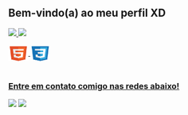## Bem-vindo(a) ao meu perfil XD

 <div>
   <a href="https://github.com/viton0">
   <img height="180em" src="https://github-readme-stats.vercel.app/api?username=viton0&show_icons=true&theme=tokyonight&include_all_commits=true&count_private=true"/>
   <img height="180em" src="https://github-readme-stats.vercel.app/api/top-langs/?username=viton0&layout=compact&langs_count=6&theme=tokyonight"/>
</div>
    
<div style="display: inline_block"><br>
  <!-- <img align="center" alt="Js" height="30" width="40" src="https://raw.githubusercontent.com/devicons/devicon/master/icons/javascript/javascript-plain.svg"> -->
  <img align="center" alt="HTML" height="30" width="40" src="https://raw.githubusercontent.com/devicons/devicon/master/icons/html5/html5-original.svg">
  <img align="center" alt="CSS" height="30" width="40" src="https://raw.githubusercontent.com/devicons/devicon/master/icons/css3/css3-original.svg">
</div>
 
<br>
 
### Entre em contato comigo nas redes abaixo!
 
<div> 
  <a href="https://www.instagram.com/viton203/" target="_blank"><img src="https://img.shields.io/badge/-Instagram-%23E4405F?style=for-the-badge&logo=instagram&logoColor=white" target="_blank"></a>
  <a href = "mailto:vieiratrabachvictoremanuel900@gmail.com"><img src="https://img.shields.io/badge/-Gmail-%23333?style=for-the-badge&logo=gmail&logoColor=white" target="_blank"></a>
</div>
